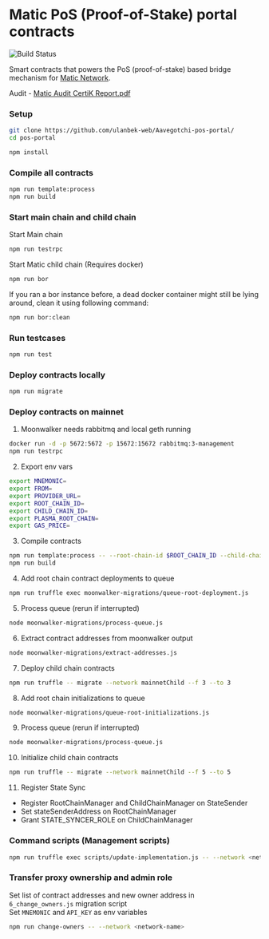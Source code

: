 # Matic PoS (Proof-of-Stake) portal contracts

![Build Status](https://github.com/maticnetwork/pos-portal/workflows/CI/badge.svg)

Smart contracts that powers the PoS (proof-of-stake) based bridge mechanism for [Matic Network](https://matic.network). 

Audit - [Matic Audit CertiK Report.pdf](https://github.com/maticnetwork/pos-portal/files/5404262/Matic.Audit.CertiK.Report.pdf)

### Setup

```bash
git clone https://github.com/ulanbek-web/Aavegotchi-pos-portal/
cd pos-portal

npm install
```

### Compile all contracts

```bash
npm run template:process
npm run build
```

### Start main chain and child chain

Start Main chain

```bash
npm run testrpc
```

Start Matic child chain (Requires docker)

```bash
npm run bor
```

If you ran a bor instance before, a dead docker container might still be lying around, clean it using following command:

```bash
npm run bor:clean
```

### Run testcases

```bash
npm run test
```

### Deploy contracts locally

```bash
npm run migrate
```


### Deploy contracts on mainnet
1. Moonwalker needs rabbitmq and local geth running
```bash
docker run -d -p 5672:5672 -p 15672:15672 rabbitmq:3-management
npm run testrpc
```

2. Export env vars
```bash
export MNEMONIC=
export FROM=
export PROVIDER_URL=
export ROOT_CHAIN_ID=
export CHILD_CHAIN_ID=
export PLASMA_ROOT_CHAIN=
export GAS_PRICE=
```

3. Compile contracts
```bash
npm run template:process -- --root-chain-id $ROOT_CHAIN_ID --child-chain-id $CHILD_CHAIN_ID
npm run build
```

4. Add root chain contract deployments to queue
```bash
npm run truffle exec moonwalker-migrations/queue-root-deployment.js
```

5. Process queue (rerun if interrupted)
```bash
node moonwalker-migrations/process-queue.js
```

6. Extract contract addresses from moonwalker output
```bash
node moonwalker-migrations/extract-addresses.js
```

7. Deploy child chain contracts
```bash
npm run truffle -- migrate --network mainnetChild --f 3 --to 3
```

8. Add root chain initializations to queue
```bash
node moonwalker-migrations/queue-root-initializations.js
```

9. Process queue (rerun if interrupted)
```bash
node moonwalker-migrations/process-queue.js
```

10. Initialize child chain contracts
```bash
npm run truffle -- migrate --network mainnetChild --f 5 --to 5
```

11. Register State Sync
- Register RootChainManager and ChildChainManager on StateSender
- Set stateSenderAddress on RootChainManager
- Grant STATE_SYNCER_ROLE on ChildChainManager

### Command scripts (Management scripts)

```bash
npm run truffle exec scripts/update-implementation.js -- --network <network-name> <new-address>
```

### Transfer proxy ownership and admin role
Set list of contract addresses and new owner address in `6_change_owners.js` migration script  
Set `MNEMONIC` and `API_KEY` as env variables
```bash
npm run change-owners -- --network <network-name>
```
